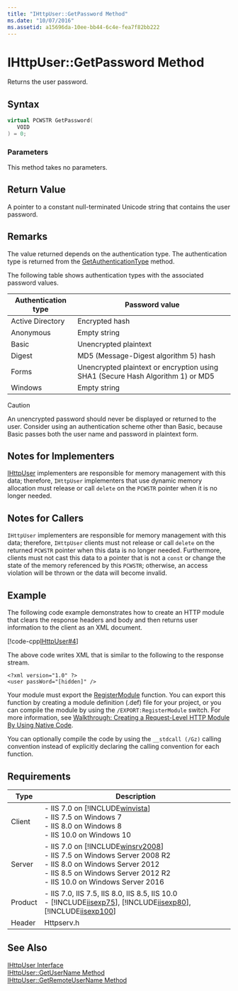 ```yaml
---
title: "IHttpUser::GetPassword Method"
ms.date: "10/07/2016"
ms.assetid: a15696da-10ee-bb44-6c4e-fea7f82bb222
---
```

# IHttpUser::GetPassword Method
Returns the user password.  
  
## Syntax  
  
```cpp  
virtual PCWSTR GetPassword(  
   VOID  
) = 0;  
```  
  
### Parameters  
 This method takes no parameters.  
  
## Return Value  
 A pointer to a constant null-terminated Unicode string that contains the user password.  
  
## Remarks  
 The value returned depends on the authentication type. The authentication type is returned from the [GetAuthenticationType](../../web-development-reference/native-code-api-reference/ihttpuser-getauthenticationtype-method.md) method.  
  
 The following table shows authentication types with the associated password values.  
  
|Authentication type|Password value|  
|-------------------------|--------------------|  
|Active Directory|Encrypted hash|  
|Anonymous|Empty string|  
|Basic|Unencrypted plaintext|  
|Digest|MD5 (Message-Digest algorithm 5) hash|  
|Forms|Unencrypted plaintext or encryption using SHA1 (Secure Hash Algorithm 1) or MD5|  
|Windows|Empty string|  
  
> [!CAUTION]
>  An unencrypted password should never be displayed or returned to the user. Consider using an authentication scheme other than Basic, because Basic passes both the user name and password in plaintext form.  
  
## Notes for Implementers  
 [IHttpUser](../../web-development-reference/native-code-api-reference/ihttpuser-interface.md) implementers are responsible for memory management with this data; therefore, `IHttpUser` implementers that use dynamic memory allocation must release or call `delete` on the `PCWSTR` pointer when it is no longer needed.  
  
## Notes for Callers  
 `IHttpUser` implementers are responsible for memory management with this data; therefore, `IHttpUser` clients must not release or call `delete` on the returned `PCWSTR` pointer when this data is no longer needed. Furthermore, clients must not cast this data to a pointer that is not a `const` or change the state of the memory referenced by this `PCWSTR`; otherwise, an access violation will be thrown or the data will become invalid.  
  
## Example  
 The following code example demonstrates how to create an HTTP module that clears the response headers and body and then returns user information to the client as an XML document.  
  
 [!code-cpp[IHttpUser#4](../../../samples/snippets/cpp/VS_Snippets_IIS/IIS7/IHttpUser/cpp/GetPassword.cpp#4)]  
  
 The above code writes XML that is similar to the following to the response stream.  
  
```  
<?xml version="1.0" ?>  
<user passWord="[hidden]" />  
```  
  
 Your module must export the [RegisterModule](../../web-development-reference/native-code-api-reference/pfn-registermodule-function.md) function. You can export this function by creating a module definition (.def) file for your project, or you can compile the module by using the `/EXPORT:RegisterModule` switch. For more information, see [Walkthrough: Creating a Request-Level HTTP Module By Using Native Code](../../web-development-reference/native-code-development-overview/walkthrough-creating-a-request-level-http-module-by-using-native-code.md).  
  
 You can optionally compile the code by using the `__stdcall (/Gz)` calling convention instead of explicitly declaring the calling convention for each function.  
  
## Requirements  
  
|Type|Description|  
|----------|-----------------|  
|Client|-   IIS 7.0 on [!INCLUDE[winvista](../../wmi-provider/includes/winvista-md.md)]<br />-   IIS 7.5 on Windows 7<br />-   IIS 8.0 on Windows 8<br />-   IIS 10.0 on Windows 10|  
|Server|-   IIS 7.0 on [!INCLUDE[winsrv2008](../../wmi-provider/includes/winsrv2008-md.md)]<br />-   IIS 7.5 on Windows Server 2008 R2<br />-   IIS 8.0 on Windows Server 2012<br />-   IIS 8.5 on Windows Server 2012 R2<br />-   IIS 10.0 on Windows Server 2016|  
|Product|-   IIS 7.0, IIS 7.5, IIS 8.0, IIS 8.5, IIS 10.0<br />-   [!INCLUDE[iisexp75](../../web-development-reference/native-code-api-reference/includes/iisexp75-md.md)], [!INCLUDE[iisexp80](../../web-development-reference/native-code-api-reference/includes/iisexp80-md.md)], [!INCLUDE[iisexp100](../../web-development-reference/native-code-api-reference/includes/iisexp100-md.md)]|  
|Header|Httpserv.h|  
  
## See Also  
 [IHttpUser Interface](../../web-development-reference/native-code-api-reference/ihttpuser-interface.md)   
 [IHttpUser::GetUserName Method](../../web-development-reference/native-code-api-reference/ihttpuser-getusername-method.md)   
 [IHttpUser::GetRemoteUserName Method](../../web-development-reference/native-code-api-reference/ihttpuser-getremoteusername-method.md)
